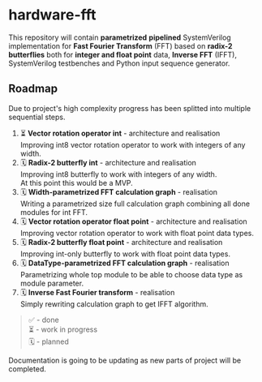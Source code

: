# hardware-fft

This repository will contain **parametrized** **pipelined** SystemVerilog implementation for **Fast Fourier Transform** (FFT) based on **radix-2 butterflies** both for **integer and float point** data, **Inverse FFT** (IFFT), SystemVerilog testbenches and Python input sequence generator.  

## Roadmap

Due to project's high complexity progress has been splitted into multiple sequential steps.

1. ⏳ **Vector rotation operator int** - architecture and realisation  
Improving int8 vector rotation operator to work with integers of any width.  
2. 🗓️ **Radix-2 butterfly int** - architecture and realisation  
Improving int8 butterfly to work with integers of any width.  
At this point this would be a MVP.  
3. 🗓️ **Width-parametrized FFT calculation graph** - realisation  
Writing a parametrized size full calculation graph combining all done modules for int FFT.  
4. 🗓️ **Vector rotation operator float point** - architecture and realisation  
Improving vector rotation operator to work with float point data types.  
5. 🗓️ **Radix-2 butterfly float point** - architecture and realisation  
Improving int-only butterfly to work with float point data types.  
6. 🗓️ **DataType-parametrized FFT calculation graph** - realisation  
Parametrizing whole top module to be able to choose data type as module parameter.  
7. 🗓️ **Inverse Fast Fourier transform** - realisation  
Simply rewriting calculation graph to get IFFT algorithm.  

> ✅ - done  
> ⏳ - work in progress  
> 🗓️ - planned  

Documentation is going to be updating as new parts of project will be completed.  

